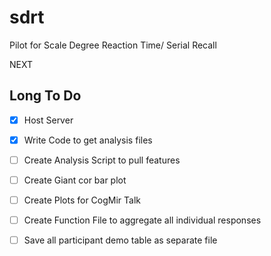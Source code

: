 # sdrt

Pilot for Scale Degree Reaction Time/ Serial Recall

NEXT 

## Long To Do 

* [X] Host Server 
* [X] Write Code to get analysis files 
* [ ] Create Analysis Script to pull features
* [ ] Create Giant cor bar plot 
* [ ] Create Plots for CogMir Talk 

* [ ] Create Function File to aggregate all individual responses
* [ ] Save all participant demo table as separate file 
